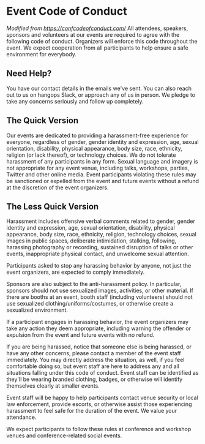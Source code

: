 # Event Code of Conduct

_Modified from https://confcodeofconduct.com/_
All attendees, speakers, sponsors and volunteers at our events are required to agree with the following code of conduct. Organizers will enforce this code throughout the event. We expect cooperation from all participants to help ensure a safe environment for everybody.

## Need Help?
You have our contact details in the emails we've sent. You can also reach out to us on hangops Slack, or approach any of us in person. We pledge to take any concerns seriously and follow up completely.

## The Quick Version
Our events are dedicated to providing a harassment-free experience for everyone, regardless of gender, gender identity and expression, age, sexual orientation, disability, physical appearance, body size, race, ethnicity, religion (or lack thereof), or technology choices. We do not tolerate harassment of any participants in any form. Sexual language and imagery is not appropriate for any event venue, including talks, workshops, parties, Twitter and other online media. Event participants violating these rules may be sanctioned or expelled from the event and future events without a refund at the discretion of the event organizers.

## The Less Quick Version
Harassment includes offensive verbal comments related to gender, gender identity and expression, age, sexual orientation, disability, physical appearance, body size, race, ethnicity, religion, technology choices, sexual images in public spaces, deliberate intimidation, stalking, following, harassing photography or recording, sustained disruption of talks or other events, inappropriate physical contact, and unwelcome sexual attention.

Participants asked to stop any harassing behavior by anyone, not just the event organizers, are expected to comply immediately.

Sponsors are also subject to the anti-harassment policy. In particular, sponsors should not use sexualized images, activities, or other material. If there are booths at an event, booth staff (including volunteers) should not use sexualized clothing/uniforms/costumes, or otherwise create a sexualized environment.

If a participant engages in harassing behavior, the event organizers may take any action they deem appropriate, including warning the offender or expulsion from the event and future events with no refund.

If you are being harassed, notice that someone else is being harassed, or have any other concerns, please contact a member of the event staff immediately. You may directly address the situation, as well, if you feel comfortable doing so, but event staff are here to address any and all situations falling under this code of conduct. Event staff can be identified as they'll be wearing branded clothing, badges, or otherwise will identify themselves clearly at smaller events.

Event staff will be happy to help participants contact venue security or local law enforcement, provide escorts, or otherwise assist those experiencing harassment to feel safe for the duration of the event. We value your attendance.

We expect participants to follow these rules at conference and workshop venues and conference-related social events.
